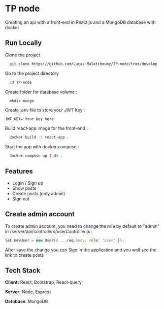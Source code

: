 
# TP node

Creating an api with a front-end in React js and
 a MongoDB database with docker


## Run Locally

Clone the project

```bash
  git clone https://github.com/Lucas-Malatchoumy/TP-node/tree/develop
```

Go to the project directory

```bash
  cd TP-node
```

Create folder for database volume :

```bash
  mkdir mongo
```

Create .env file to store your JWT Key  :

`JWT_KEY='Your key here'`

Build react-app image for the front-end :

```bash
  docker build -t react-app .
```

Start the app with docker compose :

```bash
  docker-compose up (-d) .
```


## Features

- Login / Sign up
- Show posts
- Create posts (only admin)
- Sign out


## Create admin account

To create admin account, you need to change the role by default to "admin" in /server/api/controllers/userController.js :

```javascript
let newUser = new User({ ...req.body, role: "user" });
```
After save the change you can Sign in the application and you well see the link to create posts


## Tech Stack

**Client:** React, Bootstrap, React-query

**Server:** Node, Express

**Database:** MongoDB

